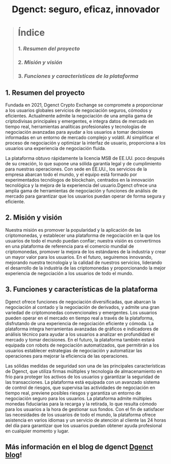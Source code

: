 <center> <h1>Dgenct: seguro, eficaz, innovador<h1> </center>
    
> # Índice
> ### 1. _Resumen del proyecto_
> ### 2. _Misión y visión_
> ### 3. _Funciones y características de la plataforma_

## **1. Resumen del proyecto**
Fundada en 2021, Dgenct Crypto Exchange se compromete a proporcionar a los usuarios globales servicios de negociación seguros, cómodos y eficientes. Actualmente admite la negociación de una amplia gama de criptodivisas principales y emergentes, e integra datos de mercado en tiempo real, herramientas analíticas profesionales y tecnologías de negociación avanzadas para ayudar a los usuarios a tomar decisiones informadas en un entorno de mercado complejo y volátil. Al simplificar el proceso de negociación y optimizar la interfaz de usuario, proporciona a los usuarios una experiencia de negociación fluida.

La plataforma obtuvo rápidamente la licencia MSB de EE.UU. poco después de su creación, lo que supone una sólida garantía legal y de cumplimiento para nuestras operaciones. Con sede en EE.UU., los servicios de la empresa abarcan todo el mundo, y el equipo está formado por experimentados tecnólogos de blockchain, centrados en la innovación tecnológica y la mejora de la experiencia del usuario.Dgenct ofrece una amplia gama de herramientas de negociación y funciones de análisis de mercado para garantizar que los usuarios puedan operar de forma segura y eficiente.

## **2. Misión y visión**
Nuestra misión es promover la popularidad y la aplicación de las criptomonedas, y establecer una plataforma de negociación en la que los usuarios de todo el mundo puedan confiar; nuestra visión es convertirnos en una plataforma de referencia para el comercio mundial de criptomonedas, promover la mejora de los estándares de la industria y crear un mayor valor para los usuarios. En el futuro, seguiremos innovando, mejorando nuestra tecnología y la calidad de nuestros servicios, liderando el desarrollo de la industria de las criptomonedas y proporcionando la mejor experiencia de negociación a los usuarios de todo el mundo.

## **3. Funciones y características de la plataforma**

Dgenct ofrece funciones de negociación diversificadas, que abarcan la negociación al contado y la negociación de derivados, y admite una gran variedad de criptomonedas convencionales y emergentes. Los usuarios pueden operar en el mercado en tiempo real a través de la plataforma, disfrutando de una experiencia de negociación eficiente y cómoda. La plataforma integra herramientas avanzadas de gráficos e indicadores de análisis técnico para ayudar a los usuarios a analizar en profundidad el mercado y tomar decisiones. En el futuro, la plataforma también estará equipada con robots de negociación automatizados, que permitirán a los usuarios establecer estrategias de negociación y automatizar las operaciones para mejorar la eficiencia de las operaciones.

Las sólidas medidas de seguridad son una de las principales características de Dgenct, que utiliza firmas múltiples y tecnología de almacenamiento en frío para proteger los activos de los usuarios y garantizar la seguridad de las transacciones. La plataforma está equipada con un avanzado sistema de control de riesgos, que supervisa las actividades de negociación en tiempo real, previene posibles riesgos y garantiza un entorno de negociación seguro para los usuarios. La plataforma admite múltiples monedas fiduciarias para la recarga y la retirada, lo que resulta cómodo para los usuarios a la hora de gestionar sus fondos. Con el fin de satisfacer las necesidades de los usuarios de todo el mundo, la plataforma ofrece asistencia en varios idiomas y un servicio de atención al cliente las 24 horas del día para garantizar que los usuarios puedan obtener ayuda profesional en cualquier momento y lugar.

## Más información en el blog de dgenct [Dgenct blog](https://dgenct.github.io)!
